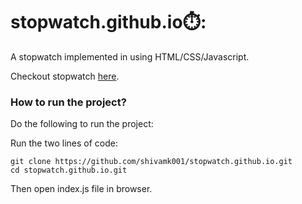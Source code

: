 # stopwatch.github.io:stopwatch::

A stopwatch implemented in using HTML/CSS/Javascript.

Checkout stopwatch [here](https://shivamk001.github.io). 

### How to run the project?

Do the following to run the project:

  Run the two lines of code:
  ```
  git clone https://github.com/shivamk001/stopwatch.github.io.git
  cd stopwatch.github.io.git
  ```
  Then open index.js file in browser.